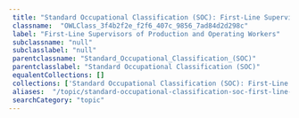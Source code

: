 ```yaml
--- 
 title: "Standard Occupational Classification (SOC): First-Line Supervisors of Production and Operating Workers" 
 classname:  "OWLClass_3f4b2f2e_f2f6_407c_9856_7ad84d2d298c" 
 label: "First-Line Supervisors of Production and Operating Workers" 
 subclassname: "null" 
 subclasslabel: "null" 
 parentclassname: "Standard_Occupational_Classification_(SOC)" 
 parentclasslabel: "Standard Occupational Classification (SOC)" 
 equalentCollections: [] 
 collections: ['Standard Occupational Classification (SOC): First-Line Supervisors of Production and Operating Workers']
 aliases:  "/topic/standard-occupational-classification-soc-first-line-supervisors-of-production-and-operating-workers"  
 searchCategory: "topic" 
---
```

